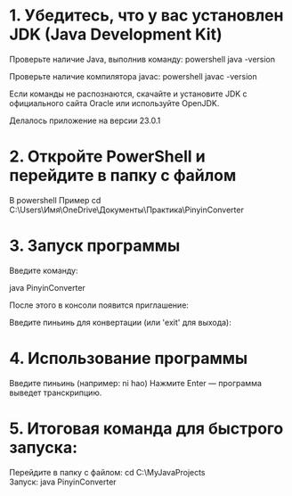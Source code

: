 # 1. Убедитесь, что у вас установлен JDK (Java Development Kit)
Проверьте наличие Java, выполнив команду:
powershell
java -version

Проверьте наличие компилятора javac:
powershell
javac -version

Если команды не распознаются, скачайте и установите JDK с официального сайта
Oracle
или используйте OpenJDK.

Делалось приложение на версии 23.0.1

# 2. Откройте PowerShell и перейдите в папку с файлом 
В powershell
Пример
cd C:\Users\Имя\OneDrive\Документы\Практика\PinyinConverter

# 3. Запуск программы

Введите команду:

java PinyinConverter

После этого в консоли появится приглашение:

Введите пиньинь для конвертации (или 'exit' для выхода):

# 4. Использование программы

Введите пиньинь (например: ni hao)
Нажмите Enter — программа выведет транскрипцию.

# 5. Итоговая команда для быстрого запуска:

 Перейдите в папку с файлом:
cd C:\MyJavaProjects\
 Запуск:
java PinyinConverter
